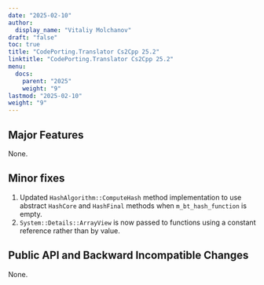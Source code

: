 ```yaml
---
date: "2025-02-10"
author:
  display_name: "Vitaliy Molchanov"
draft: "false"
toc: true
title: "CodePorting.Translator Cs2Cpp 25.2"
linktitle: "CodePorting.Translator Cs2Cpp 25.2"
menu:
  docs:
    parent: "2025"
    weight: "9"
lastmod: "2025-02-10"
weight: "9"
---
```


## Major Features ##

None.

## Minor fixes ##

1. Updated `HashAlgorithm::ComputeHash` method implementation to use abstract `HashCore` and `HashFinal` methods when `m_bt_hash_function` is empty.
1. `System::Details::ArrayView` is now passed to functions using a constant reference rather than by value.

## Public API and Backward Incompatible Changes ##

None.

